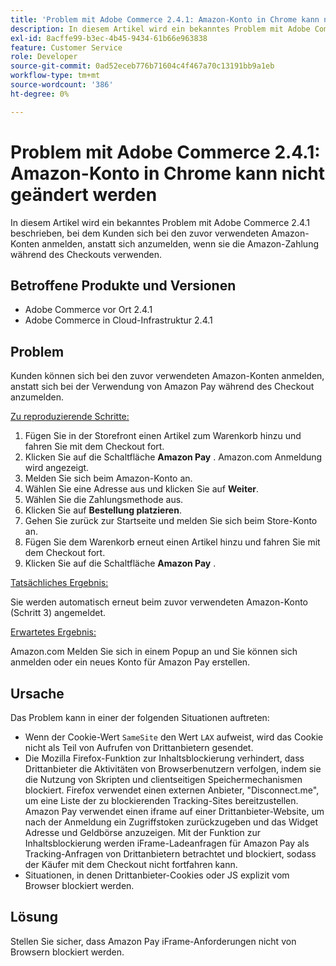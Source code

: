 ```yaml
---
title: 'Problem mit Adobe Commerce 2.4.1: Amazon-Konto in Chrome kann nicht geändert werden'
description: In diesem Artikel wird ein bekanntes Problem mit Adobe Commerce 2.4.1 beschrieben, bei dem Kunden sich bei den zuvor verwendeten Amazon-Konten anmelden, anstatt sich anzumelden, wenn sie die Amazon-Zahlung während des Checkouts verwenden.
exl-id: 8acffe99-b3ec-4b45-9434-61b66e963838
feature: Customer Service
role: Developer
source-git-commit: 0ad52eceb776b71604c4f467a70c13191bb9a1eb
workflow-type: tm+mt
source-wordcount: '386'
ht-degree: 0%

---
```


# Problem mit Adobe Commerce 2.4.1: Amazon-Konto in Chrome kann nicht geändert werden

In diesem Artikel wird ein bekanntes Problem mit Adobe Commerce 2.4.1 beschrieben, bei dem Kunden sich bei den zuvor verwendeten Amazon-Konten anmelden, anstatt sich anzumelden, wenn sie die Amazon-Zahlung während des Checkouts verwenden.

## Betroffene Produkte und Versionen

* Adobe Commerce vor Ort 2.4.1
* Adobe Commerce in Cloud-Infrastruktur 2.4.1

## Problem

Kunden können sich bei den zuvor verwendeten Amazon-Konten anmelden, anstatt sich bei der Verwendung von Amazon Pay während des Checkout anzumelden.

<u>Zu reproduzierende Schritte:</u>

1. Fügen Sie in der Storefront einen Artikel zum Warenkorb hinzu und fahren Sie mit dem Checkout fort.
1. Klicken Sie auf die Schaltfläche **Amazon Pay** . Amazon.com Anmeldung wird angezeigt.
1. Melden Sie sich beim Amazon-Konto an.
1. Wählen Sie eine Adresse aus und klicken Sie auf **Weiter**.
1. Wählen Sie die Zahlungsmethode aus.
1. Klicken Sie auf **Bestellung platzieren**.
1. Gehen Sie zurück zur Startseite und melden Sie sich beim Store-Konto an.
1. Fügen Sie dem Warenkorb erneut einen Artikel hinzu und fahren Sie mit dem Checkout fort.
1. Klicken Sie auf die Schaltfläche **Amazon Pay** .

<u>Tatsächliches Ergebnis:</u>

Sie werden automatisch erneut beim zuvor verwendeten Amazon-Konto (Schritt 3) angemeldet.

<u>Erwartetes Ergebnis:</u>

Amazon.com Melden Sie sich in einem Popup an und Sie können sich anmelden oder ein neues Konto für Amazon Pay erstellen.

## Ursache

Das Problem kann in einer der folgenden Situationen auftreten:

* Wenn der Cookie-Wert `SameSite` den Wert `LAX` aufweist, wird das Cookie nicht als Teil von Aufrufen von Drittanbietern gesendet.
* Die Mozilla Firefox-Funktion zur Inhaltsblockierung verhindert, dass Drittanbieter die Aktivitäten von Browserbenutzern verfolgen, indem sie die Nutzung von Skripten und clientseitigen Speichermechanismen blockiert. Firefox verwendet einen externen Anbieter, &quot;Disconnect.me&quot;, um eine Liste der zu blockierenden Tracking-Sites bereitzustellen. Amazon Pay verwendet einen iframe auf einer Drittanbieter-Website, um nach der Anmeldung ein Zugriffstoken zurückzugeben und das Widget Adresse und Geldbörse anzuzeigen. Mit der Funktion zur Inhaltsblockierung werden iFrame-Ladeanfragen für Amazon Pay als Tracking-Anfragen von Drittanbietern betrachtet und blockiert, sodass der Käufer mit dem Checkout nicht fortfahren kann.
* Situationen, in denen Drittanbieter-Cookies oder JS explizit vom Browser blockiert werden.

## Lösung

Stellen Sie sicher, dass Amazon Pay iFrame-Anforderungen nicht von Browsern blockiert werden.
